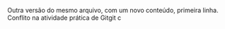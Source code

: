 Outra versão do mesmo arquivo, com um novo conteúdo, primeira linha.
Conflito na atividade prática de Gitgit c